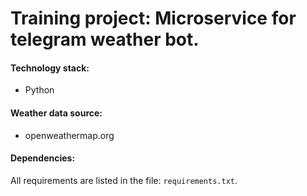 # Training project: Microservice for telegram weather bot.

#### Technology stack:
* Python

#### Weather data source:
* openweathermap.org

#### Dependencies:
All requirements are listed in the file: `requirements.txt`.